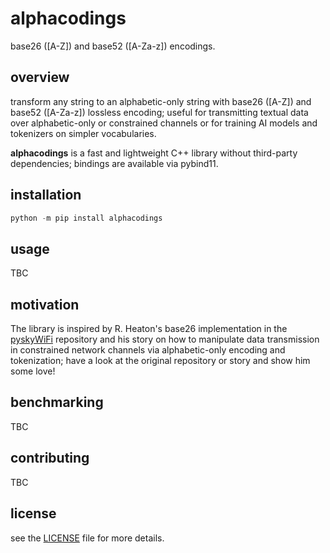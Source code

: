 # alphacodings

base26 ([A-Z]) and base52 ([A-Za-z]) encodings.

## overview

transform any string to an alphabetic-only string with base26 ([A-Z]) and base52 ([A-Za-z]) lossless encoding; useful for transmitting textual data over alphabetic-only or constrained channels or for training AI models and tokenizers on simpler vocabularies.

**alphacodings** is a fast and lightweight C++ library without third-party dependencies; bindings are available via pybind11.

## installation

```python
python -m pip install alphacodings
```

## usage

TBC

## motivation

The library is inspired by R. Heaton's base26 implementation in the [pyskyWiFi](https://github.com/robert/PySkyWiFi) repository and his story on how to manipulate data transmission in constrained network channels via alphabetic-only encoding and tokenization; have a look at the original repository or story and show him some love!

## benchmarking

TBC

## contributing 

TBC

## license

see the [LICENSE](LICENSE) file for more details.
